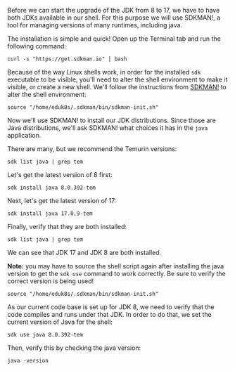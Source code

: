 Before we can start the upgrade of the JDK from 8 to 17, we have to have both JDKs available in our shell. For this purpose we will use SDKMAN!, a tool for managing versions of many runtimes, including java.

The installation is simple and quick! Open up the Terminal tab and run the following command:

```execute
curl -s "https://get.sdkman.io" | bash
```

Because of the way Linux shells work, in order for the installed `sdk` executable to be visible, you'll need to alter the shell environment to make it visible, or create a new shell. We'll follow the instructions from [SDKMAN!](https://sdkman.io/) to alter the shell environment:

```execute
source "/home/eduk8s/.sdkman/bin/sdkman-init.sh"
```

Now we'll use SDKMAN! to install our JDK distributions. Since those are Java distributions, we'll ask SDKMAN! what choices it has in the `java` application.

There are many, but we recommend the Temurin versions:

```execute
sdk list java | grep tem
```

Let's get the latest version of 8 first:

```execute
sdk install java 8.0.392-tem
```

Next, let's get the latest version of 17:

```execute
sdk install java 17.0.9-tem
```

Finally, verify that they are both installed:

```execute
sdk list java | grep tem
```

We can see that JDK 17 and JDK 8 are both installed.

**Note:** you may have to source the shell script again after installing the java version to get the `sdk use` command to work correctly. Be sure to verify the correct version is being used!

```execute
source "/home/eduk8s/.sdkman/bin/sdkman-init.sh"
```

As our current code base is set up for JDK 8, we need to verify that the code compiles and runs under that JDK. In order to do that, we set the current version of Java for the shell:

```execute
sdk use java 8.0.392-tem
```

Then, verify this by checking the java version:

```execute
java -version
```


